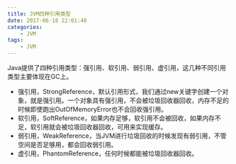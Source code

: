 ```yaml
---
title: JVM四种引用类型
date: 2017-06-18 22:01:48
categories: 
	- JVM
tags:
	- JVM
---
```


Java提供了四种引用类型：强引用、软引用、弱引用、虚引用，这几种不同引用类型主要体现在GC上。

<!--more-->

- 强引用，StrongReference，默认引用形式，我们通过new关键字创建一个对象，就是强引用。一个对象具有强引用，不会被垃圾回收器回收，内存不足的时候即使跑出OutOfMemoryError也不会回收强引用。
- 软引用，SoftReference，如果内存足够，软引用不会被回收，如果内存不足，软引用就会被垃圾回收器回收，可用来实现缓存。
- 弱引用，WeakReference，当JVM进行垃圾回收的时候发现有弱引用，不管空间是否足够用，都会回收弱引用。
- 虚引用，PhantomReference，任何时候都能被垃圾回收器回收。


